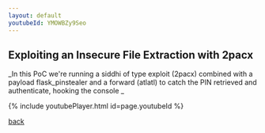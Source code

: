 ```yaml
---
layout: default
youtubeId: YMOWBZy9Seo 
---
```


## Exploiting an Insecure File Extraction with 2pacx

_In this PoC we're running a siddhi of type exploit (2pacx) combined with a payload flask_pinstealer and a forward (atlatl) to catch the PIN retrieved and authenticate, hooking the console _

{% include youtubePlayer.html id=page.youtubeId %}

[back](./)
